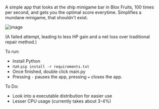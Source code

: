 A simple app that looks at the ship minigame bar in Blox Fruits, 100 times per second, and gets you the optimal score everytime.
Simplifies a mundane minigame, that shouldn't exist.

![image](https://github.com/Whiskas101/automate-ship-repair-BF-RBLX/assets/108995605/febfb478-717b-4ea4-bba9-378951768066)

(A failed attempt, leading to less HP gain and a net loss over traditional repair method.)

To run:
  - Install Python
  - run `pip install -r requirements.txt`
  - Once finished, double click main.py
  - Pressing `-` pauses the app, pressing `=` closes the app.

To Do:
  - Look into a executable distribution for easier use
  - Lesser CPU usage (currently takes about 3-4%)
